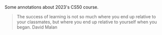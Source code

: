 Some annotations about 2023's CS50 course.

> The success of learning is not so much where you end up relative to your classmates, but where you end up relative to yourself when you began. David Malan
